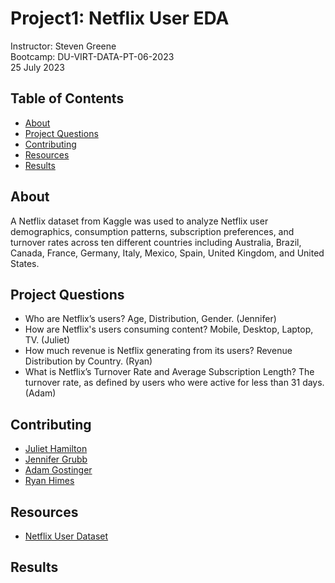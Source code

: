# Project1: Netflix User EDA
Instructor:  Steven Greene  
Bootcamp:  DU-VIRT-DATA-PT-06-2023  
25 July 2023  

## Table of Contents
- [About](#about)
- [Project Questions](#project_questions)
- [Contributing](#contributing)
- [Resources](#resources)
- [Results](#results)
  
## About
A Netflix dataset from Kaggle was used to analyze Netflix user demographics, consumption patterns, subscription preferences, and turnover rates across ten different countries including Australia, Brazil, Canada, France, Germany, Italy, Mexico, Spain, United Kingdom, and United States.

## Project Questions
- Who are Netflix’s users? Age, Distribution, Gender. (Jennifer)
- How are Netflix's users consuming content? Mobile, Desktop, Laptop, TV. (Juliet)
- How much revenue is Netflix generating from its users? Revenue Distribution by Country. (Ryan)
- What is Netflix’s Turnover Rate and Average Subscription Length? The turnover rate, as defined by users who were active for less than 31 days. (Adam)

## Contributing
- <a href="https://www.github.com/zonaj2/" target="_blank">Juliet Hamilton</a>  
- <a href="https://www.github.com/jgrubb38/" target="_blank">Jennifer Grubb</a>  
- <a href="https://www.github.com/agostinger/" target="_blank">Adam Gostinger</a>  
- <a href="https://www.github.com/ryguy57/" target="_blank">Ryan Himes</a>  

## Resources
- <a href="https://www.kaggle.com/datasets/arnavsmayan/netflix-userbase-dataset" target="_blank">Netflix User Dataset</a>  

## Results
